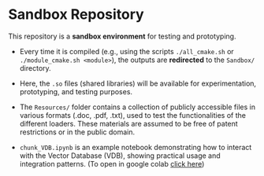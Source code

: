 
# Sandbox Repository

This repository is a **sandbox environment** for testing and prototyping.

* Every time it is compiled (e.g., using the scripts `./all_cmake.sh` or `./module_cmake.sh <module>`),
  the outputs are **redirected** to the `Sandbox/` directory.

* Here, the `.so` files (shared libraries) will be available
  for experimentation, prototyping, and testing purposes.

* The `Resources/` folder contains a collection of publicly accessible files in various formats (.doc, .pdf, .txt), used to test the functionalities of the different loaders. These materials are assumed to be free of patent restrictions or in the public domain.

* `chunk_VDB.ipynb` is an example notebook demonstrating how to interact with the Vector Database (VDB), showing practical usage and integration patterns. (To open in google colab
[click here](https://colab.research.google.com/github/bbzaffari/purecpp/blob/main/Sandbox/demo_chunk_VDB.ipynb))
